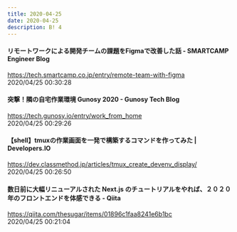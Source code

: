 ```yaml
---
title: 2020-04-25
date: 2020-04-25
description: B! 4
---
```


#### リモートワークによる開発チームの課題をFigmaで改善した話 - SMARTCAMP Engineer Blog
https://tech.smartcamp.co.jp/entry/remote-team-with-figma<br>
2020/04/25 00:30:28<br>


#### 突撃！隣の自宅作業環境 Gunosy 2020 - Gunosy Tech Blog
https://tech.gunosy.io/entry/work_from_home<br>
2020/04/25 00:29:26<br>


#### 【shell】tmuxの作業画面を一発で構築するコマンドを作ってみた | Developers.IO
https://dev.classmethod.jp/articles/tmux_create_devenv_display/<br>
2020/04/25 00:26:50<br>


#### 数日前に大幅リニューアルされた Next.js のチュートリアルをやれば、２０２０年のフロントエンドを体感できる - Qiita
https://qiita.com/thesugar/items/01896c1faa8241e6b1bc<br>
2020/04/25 00:21:04<br>


